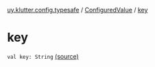[uy.klutter.config.typesafe](../index.md) / [ConfiguredValue](index.md) / [key](.)


# key

`val key: String` [(source)](https://github.com/kohesive/klutter/blob/master/config-typesafe-jdk6/src/main/kotlin/uy/klutter/config/typesafe/TypesafeConfig_Ext.kt#L38)


